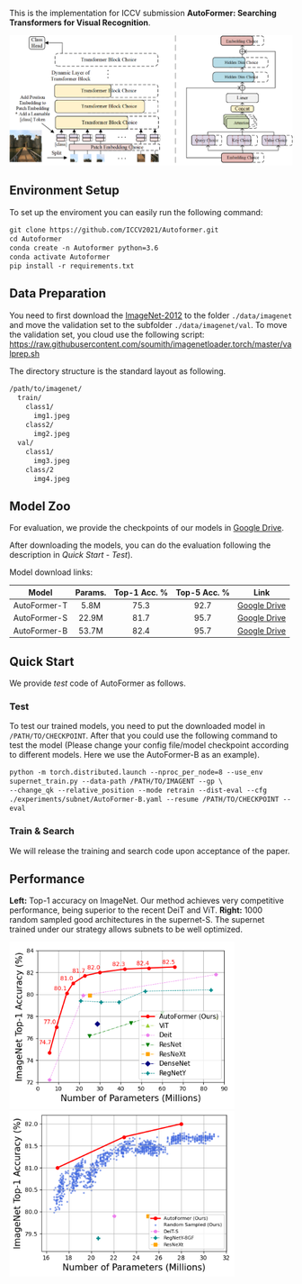 This is the implementation for ICCV submission **AutoFormer: Searching Transformers for Visual Recognition**.

<div >
    <img src=".figure/overview.png" width="800"/>
</div>

## Environment Setup

To set up the enviroment you can easily run the following command:
```buildoutcfg
git clone https://github.com/ICCV2021/Autoformer.git
cd Autoformer
conda create -n Autoformer python=3.6
conda activate Autoformer
pip install -r requirements.txt
```

## Data Preparation 
You need to first download the [ImageNet-2012](http://www.image-net.org/) to the folder `./data/imagenet` and move the validation set to the subfolder `./data/imagenet/val`. To move the validation set, you cloud use the following script: <https://raw.githubusercontent.com/soumith/imagenetloader.torch/master/valprep.sh>

The directory structure is the standard layout as following.
```
/path/to/imagenet/
  train/
    class1/
      img1.jpeg
    class2/
      img2.jpeg
  val/
    class1/
      img3.jpeg
    class/2
      img4.jpeg
```


## Model Zoo
For evaluation, we provide the checkpoints of our models in [Google Drive](https://drive.google.com/drive/folders/17IHphEweUslPYgQ5CLAHyx6xnkuvAjqQ?usp=sharing).

After downloading the models, you can do the evaluation following the description in *Quick Start - Test*).

Model download links:

Model | Params. | Top-1 Acc. % | Top-5 Acc. % | Link 
--- |:---:|:---:|:---:|:---:
AutoFormer-T | 5.8M | 75.3 | 92.7 | [Google Drive](https://drive.google.com/file/d/1uRCW3doQHgn2H-LjyalYEZ4CvmnQtr6Q/view?usp=sharing) 
AutoFormer-S | 22.9M | 81.7 | 95.7 | [Google Drive](https://drive.google.com/file/d/1ldgVpN0ESksgctybuu3pHmdBcs7lByLf/view?usp=sharing) 
AutoFormer-B | 53.7M | 82.4 | 95.7 | [Google Drive](https://drive.google.com/file/d/1l2jiP3j9rc4O9rHi5RhyKk3l3X8pM-g6/view?usp=sharing)


## Quick Start
We provide *test* code of AutoFormer as follows.


### Test
To test our trained models, you need to put the downloaded model in `/PATH/TO/CHECKPOINT`. After that you could use the following command to test the model (Please change your config file/model checkpoint according to different models. Here we use the AutoFormer-B as an example).
```buildoutcfg
python -m torch.distributed.launch --nproc_per_node=8 --use_env supernet_train.py --data-path /PATH/TO/IMAGENT --gp \
--change_qk --relative_position --mode retrain --dist-eval --cfg ./experiments/subnet/AutoFormer-B.yaml --resume /PATH/TO/CHECKPOINT --eval 
```

### Train & Search

We will release the training and search code upon acceptance of the paper.

## Performance

**Left:** Top-1 accuracy on ImageNet. Our method achieves very competitive performance, being superior to the recent DeiT and ViT. **Right:** 1000 random sampled good architectures in the supernet-S. The supernet trained under our strategy allows subnets to be well optimized.

<div align="half">
    <img src=".figure/Performance.PNG" width="400"/>
    <img src=".figure/ofa.PNG" width="400"/>
</div>